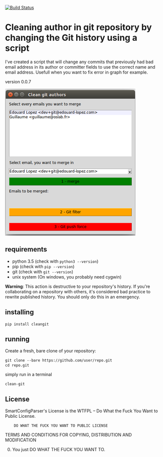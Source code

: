 [![Build Status](https://travis-ci.org/guillaumevincent/clean-git.svg?branch=master)](https://travis-ci.org/guillaumevincent/clean-git)


# Cleaning author in git repository by changing the Git history using a script

I've created a script that will change any commits that previously had bad email address in its author or committer fields to use the correct name and email address.
Usefull when you want to fix error in graph for example.


version 0.0.7

![](screenshot.png?raw=true)


## requirements

 - python 3.5 (check with `python3 --version`)
 - pip (check with `pip --version`)
 - git (check with `git --version`)
 - unix system (On windows, you probably need cygwin)

**Warning**: This action is destructive to your repository's history. If you're collaborating on a repository with others, it's considered bad practice to rewrite published history. You should only do this in an emergency.


## installing

    pip install cleangit

## running

Create a fresh, bare clone of your repository:

    git clone --bare https://github.com/user/repo.git
    cd repo.git

simply run in a terminal

    clean-git


## License

SmartConfigParser's License is the WTFPL – Do What the Fuck You Want to Public License.

        DO WHAT THE FUCK YOU WANT TO PUBLIC LICENSE
TERMS AND CONDITIONS FOR COPYING, DISTRIBUTION AND MODIFICATION

0. You just DO WHAT THE FUCK YOU WANT TO.



